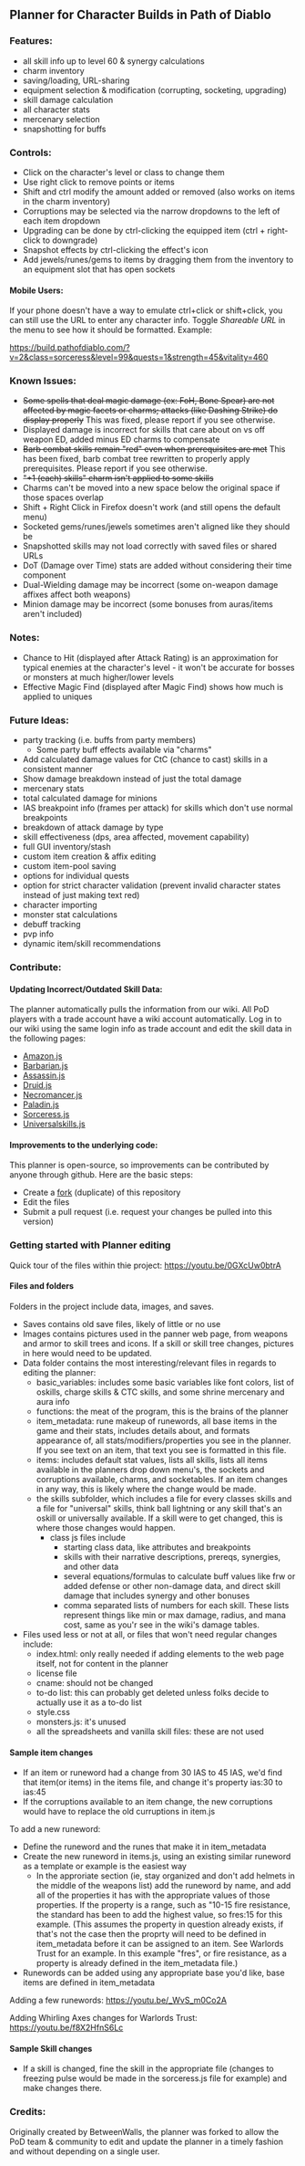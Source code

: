 ## Planner for Character Builds in Path of Diablo

### Features:
* all skill info up to level 60 & synergy calculations
* charm inventory
* saving/loading, URL-sharing
* equipment selection & modification (corrupting, socketing, upgrading)
* skill damage calculation
* all character stats
* mercenary selection
* snapshotting for buffs

### Controls:
* Click on the character's level or class to change them
* Use right click to remove points or items
* Shift and ctrl modify the amount added or removed (also works on items in the charm inventory)
* Corruptions may be selected via the narrow dropdowns to the left of each item dropdown
* Upgrading can be done by ctrl-clicking the equipped item (ctrl + right-click to downgrade)
* Snapshot effects by ctrl-clicking the effect's icon
* Add jewels/runes/gems to items by dragging them from the inventory to an equipment slot that has open sockets

#### Mobile Users:
If your phone doesn't have a way to emulate ctrl+click or shift+click, you can still use the URL to enter any character info. Toggle *Shareable URL* in the menu to see how it should be formatted. Example:

https://build.pathofdiablo.com/?v=2&class=sorceress&level=99&quests=1&strength=45&vitality=460

### Known Issues:
* ~~Some spells that deal magic damage (ex: FoH, Bone Spear) are not affected by magic facets or charms; attacks (like Dashing Strike) do display properly~~ This was fixed, please report if you see otherwise.
* Displayed damage is incorrect for skills that care about on vs off weapon ED, added minus ED
charms to compensate
* ~~Barb combat skills remain "red" even when prerequisites are met~~ This has been fixed, barb combat tree rewritten to properly apply prerequisites. Please report if you see otherwise.
* ~~"+1 (each) skills" charm isn't applied to some skills~~
* Charms can't be moved into a new space below the original space if those spaces overlap
* Shift + Right Click in Firefox doesn't work (and still opens the default menu)
* Socketed gems/runes/jewels sometimes aren't aligned like they should be
* Snapshotted skills may not load correctly with saved files or shared URLs
* DoT (Damage over Time) stats are added without considering their time component
* Dual-Wielding damage may be incorrect (some on-weapon damage affixes affect both weapons)
* Minion damage may be incorrect (some bonuses from auras/items aren't included)

### Notes:
* Chance to Hit (displayed after Attack Rating) is an approximation for typical enemies at the character's level - it won't be accurate for bosses or monsters at much higher/lower levels
* Effective Magic Find (displayed after Magic Find) shows how much is applied to uniques

### Future Ideas:
* party tracking (i.e. buffs from party members)
    * Some party buff effects available via "charms" 
* Add calculated damage values for CtC (chance to cast) skills in a consistent manner
* Show damage breakdown instead of just the total damage 
* mercenary stats
* total calculated damage for minions
* IAS breakpoint info (frames per attack) for skills which don't use normal breakpoints
* breakdown of attack damage by type
* skill effectiveness (dps, area affected, movement capability)
* full GUI inventory/stash
* custom item creation & affix editing
* custom item-pool saving
* options for individual quests
* option for strict character validation (prevent invalid character states instead of just making text red)
* character importing
* monster stat calculations
* debuff tracking
* pvp info
* dynamic item/skill recommendations

### Contribute:

#### Updating Incorrect/Outdated Skill Data:

The planner automatically pulls the information from our wiki. All PoD players with a trade account have a wiki account automatically. Log in to our wiki using the same login info as trade account and edit the skill data in the following pages:

* [Amazon.js](https://pathofdiablo.com/wiki/index.php?title=Amazon.js)
* [Barbarian.js](https://pathofdiablo.com/wiki/index.php?title=Barbarian.js)
* [Assassin.js](https://pathofdiablo.com/wiki/index.php?title=Assassin.js)
* [Druid.js](https://pathofdiablo.com/wiki/index.php?title=Druid.js)
* [Necromancer.js](https://pathofdiablo.com/wiki/index.php?title=Necromancer.js)
* [Paladin.js](https://pathofdiablo.com/wiki/index.php?title=Paladin.js)
* [Sorceress.js](https://pathofdiablo.com/wiki/index.php?title=Sorceress.js)
* [Universalskills.js](https://pathofdiablo.com/wiki/index.php?title=Universalskills.js)

#### Improvements to the underlying code:
This planner is open-source, so improvements can be contributed by anyone through github. Here are the basic steps:
* Create a [fork](https://github.com/GreenDude120/path-of-diablo-planner/fork) (duplicate) of this repository
* Edit the files
* Submit a pull request (i.e. request your changes be pulled into this version)

### Getting started with Planner editing
Quick tour of the files within thie project: https://youtu.be/0GXcUw0btrA
#### Files and folders
Folders in the project include data, images, and saves. 
* Saves contains old save files, likely of little or no use
* Images contains pictures used in the panner web page, from weapons and armor to skill trees and icons. If a skill or skill tree changes, pictures in here would need to be updated.
* Data folder contains the most interesting/relevant files in regards to editing the planner:
    * basic_variables: includes some basic variables like font colors, list of oskills, charge skills & CTC skills, and some shrine mercenary and aura info
    * functions: the meat of the program, this is the brains of the planner
    * item_metadata: rune makeup of runewords, all base items in the game and their stats, includes details about, and formats appearance of, all stats/modifiers/properties you see in the planner. If you see text on an item, that text you see is formatted in this file.
    * items: includes default stat values, lists all skills, lists all items available in the planners drop down menu's, the sockets and corruptions available, charms, and socketables. If an item changes in any way, this is likely where the change would be made.
    * the skills subfolder, which includes a file for every classes skills and a file for "universal" skills, think ball lightning or any skill that's an oskill or universally available. If a skill were to get changed, this is where those changes would happen.
        * class js files include
            * starting class data, like attributes and breakpoints
            * skills with their narrative descriptions, prereqs, synergies, and other data
            * several equations/formulas to calculate buff values like frw or added defense or other non-damage data, and direct skill damage that includes synergy and other bonuses
            * comma separated lists of numbers for each skill. These lists represent things like min or max damage, radius, and mana cost, same as you'r see in the wiki's damage tables.
* Files used less or not at all, or files that won't need regular changes include:
    * index.html: only really needed if adding elements to the web page itself, not for content in the planner
    * license file
    * cname: should not be changed
    * to-do list: this can probably get deleted unless folks decide to actually use it as a to-do list
    * style.css
    * monsters.js: it's unused
    * all the spreadsheets and vanilla skill files: these are not used

#### Sample item changes
* If an item or runeword had a change from 30 IAS to 45 IAS, we'd find that item(or items) in the items file, and change it's property ias:30 to ias:45
* If the corruptions available to an item change, the new corruptions would have to replace the old curruptions in item.js

To add a new runeword:
* Define the runeword and the runes that make it in item_metadata
* Create the new runeword in items.js, using an existing similar runeword as a template or example is the easiest way
    * In the approriate section (ie, stay organized and don't add helmets in the middle of the weapons list) add the runeword by name, and add all of the properties it has with the appropriate values of those properties. If the property is a range, such as "10-15 fire resistance, the standard has been to add the highest value, so fres:15 for this example. (This assumes the property in question already exists, if that's not the case then the proprty will need to be defined in item_metadata before it can be assigned to an item. See Warlords Trust for an example. In this example "fres", or fire resistance, as a property is already defined in the item_metadata file.)
* Runewords can be added using any appropriate base you'd like, base items are defined in item_metadata

Adding a few runewords: https://youtu.be/_WvS_m0Co2A 

Adding Whirling Axes changes for Warlords Trust: https://youtu.be/f8X2HfnS6Lc 

#### Sample Skill changes
* If a skill is changed, fine the skill in the appropriate file (changes to freezing pulse would be made in the sorceress.js file for example) and make changes there. 

### Credits:

Originally created by BetweenWalls, the planner was forked to allow the PoD team & community to edit and update the planner in a timely fashion and without depending on a single user.
